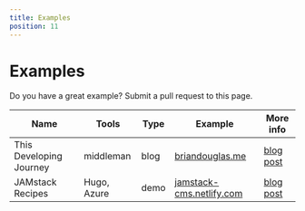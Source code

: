 ```yaml
---
title: Examples
position: 11
---
```


# Examples

Do you have a great example? Submit a pull request to this page.

Name | Tools | Type | Example | More info |
--- | --- | --- | --- | ---
This Developing Journey | middleman | blog | [briandouglas.me](https://briandouglas.me) | [blog post](https://deploy-preview-496--www.netlify.com/blog/2017/04/18/blog-with-middleman-and-the-netlifycms/)
JAMstack Recipes | Hugo, Azure | demo | [jamstack-cms.netlify.com](http://jamstack-cms.netlify.com) | [blog post](http://conductofcode.io/post/managing-content-for-a-jamstack-site-with-netlify-cms/)
